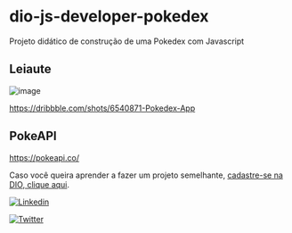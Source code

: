 # dio-js-developer-pokedex
Projeto didático de construção de uma Pokedex com Javascript

## Leiaute
![image](https://user-images.githubusercontent.com/2284408/197915630-d514391b-3b48-47ee-a52b-b10f9b0dc7df.png)

https://dribbble.com/shots/6540871-Pokedex-App

## PokeAPI
https://pokeapi.co/

Caso você queira aprender a fazer um projeto semelhante, [cadastre-se na DIO, clique aqui](https://dio.me/sign-up?ref=WH4RVZFWTA).

[![Linkedin](https://img.shields.io/badge/Made%20by-Tarcnux-deepskyblue)](https://www.linkedin.com/in/tarcnux)

[![Twitter](https://img.shields.io/twitter/follow/tarcnux?style=social)](https://www.twitter.com/tarcnux)
